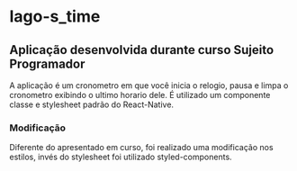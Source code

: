 # Iago-s_time
## Aplicação desenvolvida durante curso Sujeito Programador

A aplicação é um cronometro em que você inicia o relogio, pausa e limpa o cronometro exibindo o ultimo horario dele.
É utilizado um componente classe e stylesheet padrão do React-Native.

### Modificação
Diferente do apresentado em curso, foi realizado uma modificação nos estilos, invés do stylesheet foi utilizado styled-components.
